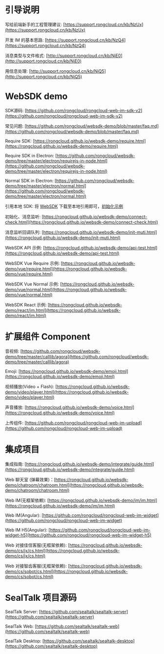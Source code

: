 # 引导说明

写给前端新手的工程管理建议: [https://support.rongcloud.cn/kb/NzUx](https://support.rongcloud.cn/kb/NzUx)

开发 IM 的基本思路: [https://support.rongcloud.cn/kb/NzQ4](https://support.rongcloud.cn/kb/NzQ4)

消息类型与文件格式: [http://support.rongcloud.cn/kb/NjE0](http://support.rongcloud.cn/kb/NjE0)

用信息处理: [http://support.rongcloud.cn/kb/NjQ5](http://support.rongcloud.cn/kb/NjQ5) 



# WebSDK demo

SDK源码: [https://github.com/rongcloud/rongcloud-web-im-sdk-v2](https://github.com/rongcloud/rongcloud-web-im-sdk-v2)

常见问题: [https://github.com/rongcloud/websdk-demo/blob/master/faq.md](https://github.com/rongcloud/websdk-demo/blob/master/faq.md)

Require SDK: [https://rongcloud.github.io/websdk-demo/require.html](https://rongcloud.github.io/websdk-demo/require.html)

Require SDK in Electron: [https://github.com/rongcloud/websdk-demo/tree/master/electron/requirejs-in-node.html](https://github.com/rongcloud/websdk-demo/tree/master/electron/requirejs-in-node.html)

Normal SDK in Electron: [https://github.com/rongcloud/websdk-demo/tree/master/electron/normal.html](https://github.com/rongcloud/websdk-demo/tree/master/electron/normal.html)

引用本地 SDK: 将 [WebSDK](https://cdn.ronghub.com/RongIMLib-2.3.0.js) 下载至本地引用即可，[初始化示例](https://github.com/rongcloud/websdk-demo/tree/master/local-sdks)

初始化、消息监听: [https://rongcloud.github.io/websdk-demo/connect-check.html](https://rongcloud.github.io/websdk-demo/connect-check.html)

消息监听回调队列: [https://rongcloud.github.io/websdk-demo/init-muti.html](https://rongcloud.github.io/websdk-demo/init-muti.html)

WebSDK API 示例: [https://rongcloud.github.io/websdk-demo/api-test.html](https://rongcloud.github.io/websdk-demo/api-test.html)

WebSDK Vue Require 示例: [https://rongcloud.github.io/websdk-demo/vue/require.html](https://rongcloud.github.io/websdk-demo/vue/require.html)

WebSDK Vue Normal 示例: [https://rongcloud.github.io/websdk-demo/vue/normal.html](https://rongcloud.github.io/websdk-demo/vue/normal.html)

WebSDK React 示例: [https://rongcloud.github.io/websdk-demo/react/im.html](https://rongcloud.github.io/websdk-demo/react/im.html)


# 扩展组件 Component

音视频: [https://github.com/rongcloud/websdk-demo/tree/master/calllib/agora](https://github.com/rongcloud/websdk-demo/tree/master/calllib/agora)

Emoji: [https://rongcloud.github.io/websdk-demo/emoji.html](https://rongcloud.github.io/websdk-demo/emoji.html)

视频播放(Video + Flash): [https://rongcloud.github.io/websdk-demo/video/player.html](https://rongcloud.github.io/websdk-demo/video/player.html)

声音播放: [https://rongcloud.github.io/websdk-demo/voice.html](https://rongcloud.github.io/websdk-demo/voice.html)

上传组件: [https://github.com/rongcloud/rongcloud-web-im-upload](https://github.com/rongcloud/rongcloud-web-im-upload)


# 集成项目

集成指南: [https://rongcloud.github.io/websdk-demo/integrate/guide.html](https://rongcloud.github.io/websdk-demo/integrate/guide.html)

Web 聊天室 (弹幕效果)：[https://rongcloud.github.io/websdk-demo/chatroom/chatroom.html](https://rongcloud.github.io/websdk-demo/chatroom/chatroom.html)

Web IM(无框架依赖): [https://rongcloud.github.io/websdk-demo/im/im.html](https://rongcloud.github.io/websdk-demo/im/im.html)

Web IM(Angular): [https://github.com/rongcloud/rongcloud-web-im-widget](https://github.com/rongcloud/rongcloud-web-im-widget)

Web IM H5(Angular): [https://github.com/rongcloud/rongcloud-web-im-widget-h5](https://github.com/rongcloud/rongcloud-web-im-widget-h5)

Web 对接佳信客服(无框架依赖): [https://rongcloud.github.io/websdk-demo/cs/jx/cs.html](https://rongcloud.github.io/websdk-demo/cs/jx/cs.html)

Web 对接智齿客服(无框架依赖): [https://rongcloud.github.io/websdk-demo/cs/sobot/cs.html](https://rongcloud.github.io/websdk-demo/cs/sobot/cs.html)


# SealTalk 项目源码

SealTalk Server: [https://github.com/sealtalk/sealtalk-server](https://github.com/sealtalk/sealtalk-server)

SealTalk Web: [https://github.com/sealtalk/sealtalk-web](https://github.com/sealtalk/sealtalk-web)

SealTalk Desktop: [https://github.com/sealtalk/sealtalk-desktop](https://github.com/sealtalk/sealtalk-desktop)



